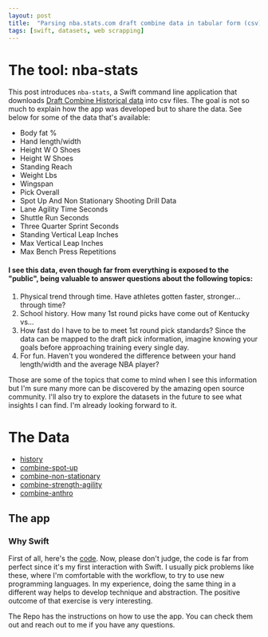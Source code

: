 ```yaml
---
layout: post
title:  "Parsing nba.stats.com draft combine data in tabular form (csv)"
tags: [swift, datasets, web scrapping]
---
```


# The tool: nba-stats

This post introduces `nba-stats`, a Swift command line application that downloads [Draft Combine Historical data](https://www.nba.com/stats/draft/) into csv files. The goal is not so much to explain how the app was developed but to share the data. See below for some of the data that's available:

* Body fat %
* Hand length/width
* Height W O Shoes
* Height W Shoes
* Standing Reach
* Weight Lbs
* Wingspan
* Pick Overall
* Spot Up And Non Stationary Shooting Drill Data
* Lane Agility Time Seconds
* Shuttle Run Seconds
* Three Quarter Sprint Seconds
* Standing Vertical Leap Inches
* Max Vertical Leap Inches
* Max Bench Press Repetitions

#### I see this data, even though far from everything is exposed to the "public", being valuable to answer questions about the following topics:
1. Physical trend through time. Have athletes gotten faster, stronger... through time?
2. School history. How many 1st round picks have come out of Kentucky  vs...
3. How fast do I have to be to meet 1st round pick standards? Since the data can be mapped to the draft pick information, imagine knowing your goals before approaching training every single day.
4. For fun. Haven't you wondered the difference between your hand length/width and the average NBA player?

Those are some of the topics that come to mind when I see this information but I'm sure many more can be discovered by the amazing open source community. I'll also try to explore the datasets in the future to see what insights I can find. I'm already looking forward to it.

# The Data
* [history](https://nba-stats-draft.s3.amazonaws.com/history.tgz)
* [combine-spot-up](https://nba-stats-draft.s3.amazonaws.com/spotup.tgz)
* [combine-non-stationary](https://nba-stats-draft.s3.amazonaws.com/nonstationary.tgz)
* [combine-strength-agility](https://nba-stats-draft.s3.amazonaws.com/strengthagility.tgz)
* [combine-anthro](https://nba-stats-draft.s3.amazonaws.com/antro.tgz)


## The app

### Why Swift
First of all, here's the [code](https://github.com/theccalderon/draft-combine-scrapper). Now, please don't judge, the code is far from perfect since it's my first interaction with Swift. I usually pick problems like these, where I'm comfortable with the workflow, to try to use new programming languages. In my experience, doing the same thing in a different way helps to develop technique and abstraction. The positive outcome of that exercise is very interesting.

The Repo has the instructions on how to use the app. You can check them out and reach out to me if you have any questions.


